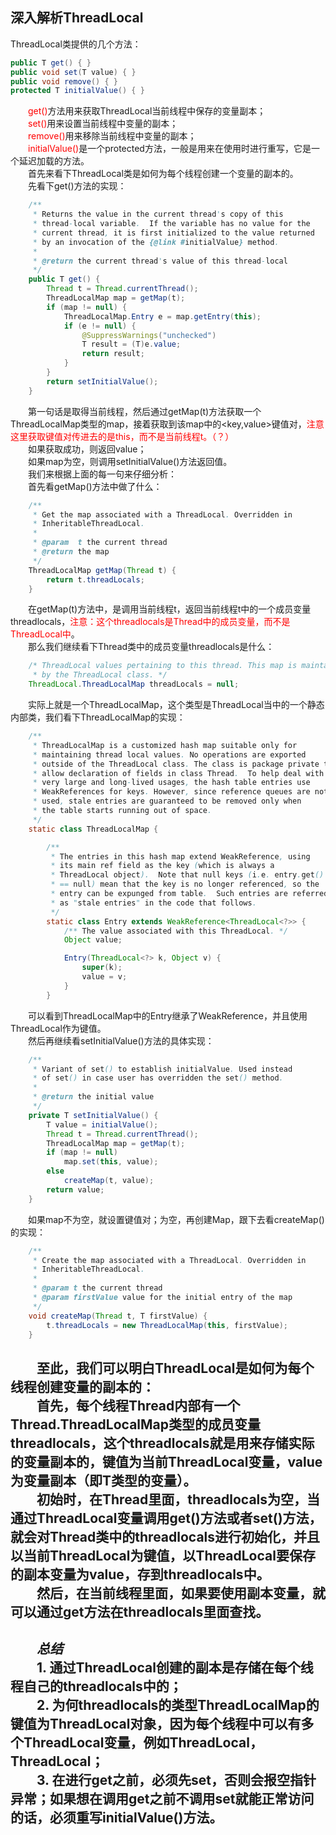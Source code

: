 ## 深入解析ThreadLocal
ThreadLocal类提供的几个方法：
``` java
public T get() { }
public void set(T value) { }
public void remove() { }
protected T initialValue() { }
```
&emsp;&emsp;<font color="red">get()</font>方法用来获取ThreadLocal当前线程中保存的变量副本；<br>
&emsp;&emsp;<font color="red">set()</font>用来设置当前线程中变量的副本；<br>
&emsp;&emsp;<font color="red">remove()</font>用来移除当前线程中变量的副本；<br>
&emsp;&emsp;<font color="red">initialValue()</font>是一个protected方法，一般是用来在使用时进行重写，它是一个延迟加载的方法。<br>
&emsp;&emsp;首先来看下ThreadLocal类是如何为每个线程创建一个变量的副本的。<br>
&emsp;&emsp;先看下get()方法的实现：
``` java
    /**
     * Returns the value in the current thread's copy of this
     * thread-local variable.  If the variable has no value for the
     * current thread, it is first initialized to the value returned
     * by an invocation of the {@link #initialValue} method.
     *
     * @return the current thread's value of this thread-local
     */
    public T get() {
        Thread t = Thread.currentThread();
        ThreadLocalMap map = getMap(t);
        if (map != null) {
            ThreadLocalMap.Entry e = map.getEntry(this);
            if (e != null) {
                @SuppressWarnings("unchecked")
                T result = (T)e.value;
                return result;
            }
        }
        return setInitialValue();
    }
```
&emsp;&emsp;第一句话是取得当前线程，然后通过getMap(t)方法获取一个ThreadLocalMap类型的map，接着获取到该map中的<key,value>键值对，<font color="red">注意这里获取键值对传进去的是this，而不是当前线程t。（？）</font><br>
&emsp;&emsp;如果获取成功，则返回value；<br>
&emsp;&emsp;如果map为空，则调用setInitialValue()方法返回值。<br>
&emsp;&emsp;我们来根据上面的每一句来仔细分析：<br>
&emsp;&emsp;首先看getMap()方法中做了什么：<br>
``` java
    /**
     * Get the map associated with a ThreadLocal. Overridden in
     * InheritableThreadLocal.
     *
     * @param  t the current thread
     * @return the map
     */
    ThreadLocalMap getMap(Thread t) {
        return t.threadLocals;
    }
```
&emsp;&emsp;在getMap(t)方法中，是调用当前线程t，返回当前线程t中的一个成员变量threadlocals，<font color="red">注意：这个threadlocals是Thread中的成员变量，而不是ThreadLocal中</font>。<br>
&emsp;&emsp;那么我们继续看下Thread类中的成员变量threadlocals是什么：<br>
``` java
    /* ThreadLocal values pertaining to this thread. This map is maintained
     * by the ThreadLocal class. */
    ThreadLocal.ThreadLocalMap threadLocals = null;
```
&emsp;&emsp;实际上就是一个ThreadLocalMap，这个类型是ThreadLocal当中的一个静态内部类，我们看下ThreadLocalMap的实现：<br>
``` java
    /**
     * ThreadLocalMap is a customized hash map suitable only for
     * maintaining thread local values. No operations are exported
     * outside of the ThreadLocal class. The class is package private to
     * allow declaration of fields in class Thread.  To help deal with
     * very large and long-lived usages, the hash table entries use
     * WeakReferences for keys. However, since reference queues are not
     * used, stale entries are guaranteed to be removed only when
     * the table starts running out of space.
     */
    static class ThreadLocalMap {

        /**
         * The entries in this hash map extend WeakReference, using
         * its main ref field as the key (which is always a
         * ThreadLocal object).  Note that null keys (i.e. entry.get()
         * == null) mean that the key is no longer referenced, so the
         * entry can be expunged from table.  Such entries are referred to
         * as "stale entries" in the code that follows.
         */
        static class Entry extends WeakReference<ThreadLocal<?>> {
            /** The value associated with this ThreadLocal. */
            Object value;

            Entry(ThreadLocal<?> k, Object v) {
                super(k);
                value = v;
            }
        }
```
&emsp;&emsp;可以看到ThreadLocalMap中的Entry继承了WeakReference，并且使用ThreadLocal作为键值。<br>
&emsp;&emsp;然后再继续看setInitialValue()方法的具体实现：<br>
``` java
    /**
     * Variant of set() to establish initialValue. Used instead
     * of set() in case user has overridden the set() method.
     *
     * @return the initial value
     */
    private T setInitialValue() {
        T value = initialValue();
        Thread t = Thread.currentThread();
        ThreadLocalMap map = getMap(t);
        if (map != null)
            map.set(this, value);
        else
            createMap(t, value);
        return value;
    }
```
&emsp;&emsp;如果map不为空，就设置键值对；为空，再创建Map，跟下去看createMap()的实现：<br>
``` java
    /**
     * Create the map associated with a ThreadLocal. Overridden in
     * InheritableThreadLocal.
     *
     * @param t the current thread
     * @param firstValue value for the initial entry of the map
     */
    void createMap(Thread t, T firstValue) {
        t.threadLocals = new ThreadLocalMap(this, firstValue);
    }
```
&emsp;&emsp;至此，我们可以明白ThreadLocal是如何为每个线程创建变量的副本的：<br>
&emsp;&emsp;**首先，每个线程Thread内部有一个Thread.ThreadLocalMap类型的成员变量threadlocals，这个threadlocals就是用来存储实际的变量副本的，键值为当前ThreadLocal变量，value为变量副本（即T类型的变量）。**<br>
&emsp;&emsp;**初始时，在Thread里面，threadlocals为空，当通过ThreadLocal变量调用get()方法或者set()方法，就会对Thread类中的threadlocals进行初始化，并且以当前ThreadLocal为键值，以ThreadLocal要保存的副本变量为value，存到threadlocals中。**<br>
&emsp;&emsp;**然后，在当前线程里面，如果要使用副本变量，就可以通过get方法在threadlocals里面查找。**<br>
---
&emsp;&emsp;***总结***<br>
&emsp;&emsp;1. 通过ThreadLocal创建的副本是存储在每个线程自己的threadlocals中的；<br>
&emsp;&emsp;2. 为何threadlocals的类型ThreadLocalMap的键值为ThreadLocal对象，因为每个线程中可以有多个ThreadLocal变量，例如ThreadLocal<Student>，ThreadLocal<Teacher>；<br>
&emsp;&emsp;3. 在进行get之前，必须先set，否则会报空指针异常；如果想在调用get之前不调用set就能正常访问的话，必须重写initialValue()方法。
---

